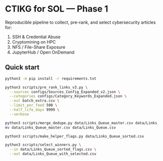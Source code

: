 # CTIKG for SOL — Phase 1

Reproducible pipeline to collect, pre-rank, and select cybersecurity articles for:
1) SSH & Credential Abuse  
2) Cryptomining on HPC  
3) NFS / File-Share Exposure  
4) JupyterHub / Open OnDemand

## Quick start

```bash
python3 -m pip install -r requirements.txt

python3 scripts/pre_rank_links_v3.py \
  --sources configs/Sources_Config_Expanded_v2.json \
  --categories configs/Category_Keywords_Expanded.json \
  --out batch_extra.csv \
  --limit_per_feed 500 \
  --half_life_days 9999 \
  --verbose

python3 scripts/merge_dedupe.py data/Links_Queue_master.csv data/Links_Queue.csv batch_extra.csv
mv data/Links_Queue_master.csv data/Links_Queue.csv

python3 scripts/make_helper_flags.py data/Links_Queue_sorted.csv

python3 scripts/select_winners.py \
  --in data/Links_Queue_sorted_flags.csv \
  --out data/Links_Queue_with_selected.csv
